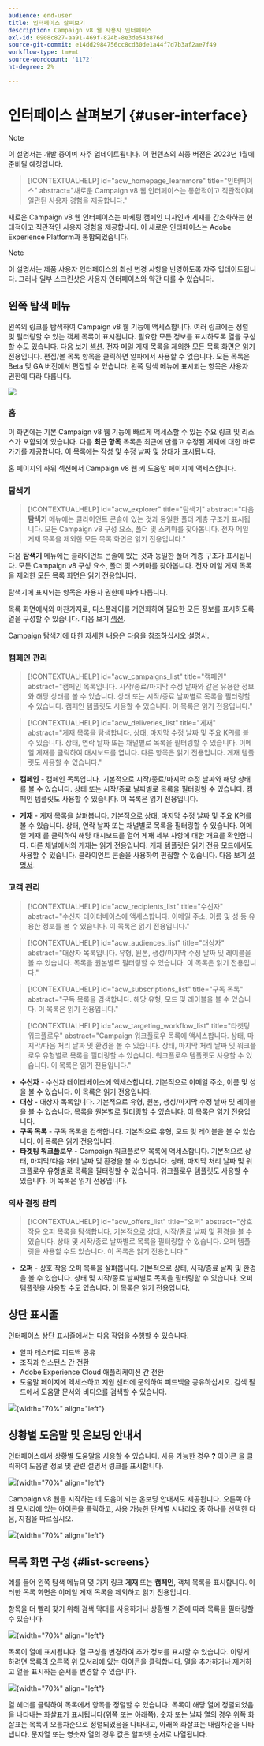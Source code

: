 ```yaml
---
audience: end-user
title: 인터페이스 살펴보기
description: Campaign v8 웹 사용자 인터페이스
exl-id: 0908c827-aa91-469f-824b-8e3de543876d
source-git-commit: e14dd2984756cc8cd30de1a44f7d7b3af2ae7f49
workflow-type: tm+mt
source-wordcount: '1172'
ht-degree: 2%

---
```


# 인터페이스 살펴보기 {#user-interface}

>[!NOTE]
>
>이 설명서는 개발 중이며 자주 업데이트됩니다. 이 컨텐츠의 최종 버전은 2023년 1월에 준비될 예정입니다.

>[!CONTEXTUALHELP]
>id="acw_homepage_learnmore"
>title="인터페이스"
>abstract="새로운 Campaign v8 웹 인터페이스는 통합적이고 직관적이며 일관된 사용자 경험을 제공합니다."

새로운 Campaign v8 웹 인터페이스는 마케팅 캠페인 디자인과 게재를 간소화하는 현대적이고 직관적인 사용자 경험을 제공합니다. 이 새로운 인터페이스는 Adobe Experience Platform과 통합되었습니다.

<!--
Key concepts when browsing the user interface are common with Adobe Experience Platform. Refer to [Adobe Experience Platform documentation](https://experienceleague.adobe.com/docs/experience-platform/landing/platform-ui/ui-guide.html#adobe-experience-platform-ui-guide) for more details.
-->

>[!NOTE]
>
>이 설명서는 제품 사용자 인터페이스의 최신 변경 사항을 반영하도록 자주 업데이트됩니다. 그러나 일부 스크린샷은 사용자 인터페이스와 약간 다를 수 있습니다.


<!--
* console + web interface (overview, why use each of them)
* web UI made up of read-only lists that can be configured, show how to add columns
-->

## 왼쪽 탐색 메뉴

왼쪽의 링크를 탐색하여 Campaign v8 웹 기능에 액세스합니다. 여러 링크에는 정렬 및 필터링할 수 있는 객체 목록이 표시됩니다. 필요한 모든 정보를 표시하도록 열을 구성할 수도 있습니다. 다음 보기 [섹션](#list-screens). 전자 메일 게재 목록을 제외한 모든 목록 화면은 읽기 전용입니다. 편집/볼 목록 항목을 클릭하면 알파에서 사용할 수 없습니다. 모든 목록은 Beta 및 GA 버전에서 편집할 수 있습니다. 왼쪽 탐색 메뉴에 표시되는 항목은 사용자 권한에 따라 다릅니다.

![](assets/home.png)

### 홈

이 화면에는 기본 Campaign v8 웹 기능에 빠르게 액세스할 수 있는 주요 링크 및 리소스가 포함되어 있습니다. 다음 **최근 항목** 목록은 최근에 만들고 수정된 게재에 대한 바로 가기를 제공합니다. 이 목록에는 작성 및 수정 날짜 및 상태가 표시됩니다.

<!--
* Banner
* KPIs on email channel (cross-deliveries): open rate, delivery rate, etc
* Recent items
* Learning cards
-->

홈 페이지의 하위 섹션에서 Campaign v8 웹 키 도움말 페이지에 액세스합니다.

<!--
show global KPIs, recent items + left menu to access features)
CONTROL PANEL not alpha
Global report not alpha
-->

### 탐색기

>[!CONTEXTUALHELP]
>id="acw_explorer"
>title="탐색기"
>abstract="다음 **탐색기** 메뉴에는 클라이언트 콘솔에 있는 것과 동일한 폴더 계층 구조가 표시됩니다. 모든 Campaign v8 구성 요소, 폴더 및 스키마를 찾아봅니다. 전자 메일 게재 목록을 제외한 모든 목록 화면은 읽기 전용입니다."

다음 **탐색기** 메뉴에는 클라이언트 콘솔에 있는 것과 동일한 폴더 계층 구조가 표시됩니다. 모든 Campaign v8 구성 요소, 폴더 및 스키마를 찾아봅니다. 전자 메일 게재 목록을 제외한 모든 목록 화면은 읽기 전용입니다.

탐색기에 표시되는 항목은 사용자 권한에 따라 다릅니다.

목록 화면에서와 마찬가지로, 디스플레이를 개인화하여 필요한 모든 정보를 표시하도록 열을 구성할 수 있습니다. 다음 보기 [섹션](#list-screens).

Campaign 탐색기에 대한 자세한 내용은 다음을 참조하십시오 [설명서](https://experienceleague.adobe.com/docs/campaign-classic/using/getting-started/starting-with-adobe-campaign/campaign-workspace/adobe-campaign-explorer.html).
<!--
Explorer' menu in web UI to navigate through console content: console navtree second view in addition to the left menu lists with filters. The Explorer gives the real folder hierarchy from the console. Make sure you find your deliveries in sub-folders. All lists can be accessed in read-only. No Create/Edit. You can configure lists (colums). All schema fields, linked tables are available. 

If you need to view your lists of recipients (age, gender), transactions or live transactional messages. To view each/edit -> console.

Navtree view depends on permissions (same as console).
-->

### 캠페인 관리

>[!CONTEXTUALHELP]
>id="acw_campaigns_list"
>title="캠페인"
>abstract="캠페인 목록입니다. 시작/종료/마지막 수정 날짜와 같은 유용한 정보와 해당 상태를 볼 수 있습니다. 상태 또는 시작/종료 날짜별로 목록을 필터링할 수 있습니다. 캠페인 템플릿도 사용할 수 있습니다. 이 목록은 읽기 전용입니다."

>[!CONTEXTUALHELP]
>id="acw_deliveries_list"
>title="게재"
>abstract="게재 목록을 탐색합니다. 상태, 마지막 수정 날짜 및 주요 KPI를 볼 수 있습니다. 상태, 연락 날짜 또는 채널별로 목록을 필터링할 수 있습니다. 이메일 게재를 클릭하여 대시보드를 엽니다. 다른 항목은 읽기 전용입니다. 게재 템플릿도 사용할 수 있습니다."

* **캠페인** - 캠페인 목록입니다. 기본적으로 시작/종료/마지막 수정 날짜와 해당 상태를 볼 수 있습니다. 상태 또는 시작/종료 날짜별로 목록을 필터링할 수 있습니다. 캠페인 템플릿도 사용할 수 있습니다. 이 목록은 읽기 전용입니다.

* **게재** - 게재 목록을 살펴봅니다. 기본적으로 상태, 마지막 수정 날짜 및 주요 KPI를 볼 수 있습니다. 상태, 연락 날짜 또는 채널별로 목록을 필터링할 수 있습니다. 이메일 게재 를 클릭하여 해당 대시보드를 열어 게재 세부 사항에 대한 개요를 확인합니다. 다른 채널에서의 게재는 읽기 전용입니다. 게재 템플릿은 읽기 전용 모드에서도 사용할 수 있습니다. 클라이언트 콘솔을 사용하여 편집할 수 있습니다. 다음 보기 [설명서](https://experienceleague.adobe.com/docs/campaign-classic/using/sending-messages/using-delivery-templates/about-templates.html?lang=ko).

### 고객 관리

>[!CONTEXTUALHELP]
>id="acw_recipients_list"
>title="수신자"
>abstract="수신자 데이터베이스에 액세스합니다. 이메일 주소, 이름 및 성 등 유용한 정보를 볼 수 있습니다. 이 목록은 읽기 전용입니다."

>[!CONTEXTUALHELP]
>id="acw_audiences_list"
>title="대상자"
>abstract="대상자 목록입니다. 유형, 원본, 생성/마지막 수정 날짜 및 레이블을 볼 수 있습니다. 목록을 원본별로 필터링할 수 있습니다. 이 목록은 읽기 전용입니다."

>[!CONTEXTUALHELP]
>id="acw_subscriptions_list"
>title="구독 목록"
>abstract="구독 목록을 검색합니다. 해당 유형, 모드 및 레이블을 볼 수 있습니다. 이 목록은 읽기 전용입니다."

>[!CONTEXTUALHELP]
>id="acw_targeting_workflow_list"
>title="타겟팅 워크플로우"
>abstract="Campaign 워크플로우 목록에 액세스합니다. 상태, 마지막/다음 처리 날짜 및 환경을 볼 수 있습니다. 상태, 마지막 처리 날짜 및 워크플로우 유형별로 목록을 필터링할 수 있습니다. 워크플로우 템플릿도 사용할 수 있습니다. 이 목록은 읽기 전용입니다."

* **수신자** - 수신자 데이터베이스에 액세스합니다. 기본적으로 이메일 주소, 이름 및 성을 볼 수 있습니다. 이 목록은 읽기 전용입니다.
* **대상** - 대상자 목록입니다. 기본적으로 유형, 원본, 생성/마지막 수정 날짜 및 레이블을 볼 수 있습니다. 목록을 원본별로 필터링할 수 있습니다. 이 목록은 읽기 전용입니다.
* **구독 목록** - 구독 목록을 검색합니다. 기본적으로 유형, 모드 및 레이블을 볼 수 있습니다. 이 목록은 읽기 전용입니다.
* **타겟팅 워크플로우** - Campaign 워크플로우 목록에 액세스합니다. 기본적으로 상태, 마지막/다음 처리 날짜 및 환경을 볼 수 있습니다. 상태, 마지막 처리 날짜 및 워크플로우 유형별로 목록을 필터링할 수 있습니다. 워크플로우 템플릿도 사용할 수 있습니다. 이 목록은 읽기 전용입니다.

### 의사 결정 관리

>[!CONTEXTUALHELP]
>id="acw_offers_list"
>title="오퍼"
>abstract="상호 작용 오퍼 목록을 탐색합니다. 기본적으로 상태, 시작/종료 날짜 및 환경을 볼 수 있습니다. 상태 및 시작/종료 날짜별로 목록을 필터링할 수 있습니다. 오퍼 템플릿을 사용할 수도 있습니다. 이 목록은 읽기 전용입니다."

* **오퍼** - 상호 작용 오퍼 목록을 살펴봅니다. 기본적으로 상태, 시작/종료 날짜 및 환경을 볼 수 있습니다. 상태 및 시작/종료 날짜별로 목록을 필터링할 수 있습니다. 오퍼 템플릿을 사용할 수도 있습니다. 이 목록은 읽기 전용입니다.

## 상단 표시줄

인터페이스 상단 표시줄에서는 다음 작업을 수행할 수 있습니다.

* 알파 테스터로 피드백 공유
* 조직과 인스턴스 간 전환
* Adobe Experience Cloud 애플리케이션 간 전환
* 도움말 페이지에 액세스하고 지원 센터에 문의하여 피드백을 공유하십시오. 검색 필드에서 도움말 문서와 비디오를 검색할 수 있습니다.

![](assets/unified-shell.png){width="70%" align="left"}
<!--
Org / Sub-org switcher to switch between instances. Only one for Alpha. Later: intermerdiate screen with Control Panel (beta). if v8 + ACS with one card per ACS instance. Maybe quickly explain the menu for Alpha?
-->

## 상황별 도움말 및 온보딩 안내서

인터페이스에서 상황별 도움말을 사용할 수 있습니다. 사용 가능한 경우 **?** 아이콘 을 클릭하여 도움말 정보 및 관련 설명서 링크를 표시합니다.

![](assets/context-help.png){width="70%" align="left"}

Campaign v8 웹을 시작하는 데 도움이 되는 온보딩 안내서도 제공됩니다. 오른쪽 아래 모서리에 있는 아이콘을 클릭하고, 사용 가능한 단계별 시나리오 중 하나를 선택한 다음, 지침을 따르십시오.

![](assets/onboarding.png){width="70%" align="left"}

## 목록 화면 구성 {#list-screens}

예를 들어 왼쪽 탐색 메뉴의 몇 가지 링크 **게재** 또는 **캠페인**, 객체 목록을 표시합니다. 이러한 목록 화면은 이메일 게재 목록을 제외하고 읽기 전용입니다.

항목을 더 빨리 찾기 위해 검색 막대를 사용하거나 상황별 기준에 따라 목록을 필터링할 수 있습니다.

![](assets/filter.png){width="70%" align="left"}

목록이 열에 표시됩니다. 열 구성을 변경하여 추가 정보를 표시할 수 있습니다. 이렇게 하려면 목록의 오른쪽 위 모서리에 있는 아이콘을 클릭합니다. 열을 추가하거나 제거하고 열을 표시하는 순서를 변경할 수 있습니다.

![](assets/columns.png){width="70%" align="left"}

열 헤더를 클릭하여 목록에서 항목을 정렬할 수 있습니다. 목록이 해당 열에 정렬되었음을 나타내는 화살표가 표시됩니다(위쪽 또는 아래쪽). 숫자 또는 날짜 열의 경우 위쪽 화살표는 목록이 오름차순으로 정렬되었음을 나타내고, 아래쪽 화살표는 내림차순을 나타냅니다. 문자열 또는 영숫자 열의 경우 값은 알파벳 순서로 나열됩니다.

<!--
## Supported browsers {#browsers}

Adobe [!DNL Journey Optimizer] interface is designed to work optimally in the latest version of Google Chrome. You might have trouble using certain features on older versions or other browsers.
-->